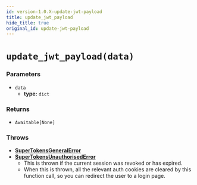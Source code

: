 ```yaml
---
id: version-1.0.X-update-jwt-payload
title: update_jwt_payload
hide_title: true
original_id: update-jwt-payload
---
```


# `update_jwt_payload(data)`

### Parameters
- `data`
    - **type:** `dict`

### Returns
- `Awaitable[None]`

### Throws
- **[SuperTokensGeneralError](../error-handling/general-error)**
- **[SuperTokensUnauthorisedError](../error-handling/unauthorised)**
    - This is thrown if the current session was revoked or has expired.
    - When this is thrown, all the relevant auth cookies are cleared by this function call, so you can redirect the user to a login page.